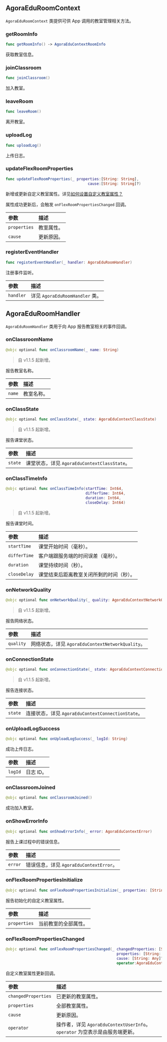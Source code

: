 ## AgoraEduRoomContext

`AgoraEduRoomContext` 类提供可供 App 调用的教室管理相关方法。

### getRoomInfo

```swift
func getRoomInfo() -> AgoraEduContextRoomInfo
```

获取教室信息。

### joinClassroom

```swift
func joinClassroom()
```

加入教室。

### leaveRoom

```swift
func leaveRoom()
```

离开教室。

### uploadLog

```swift
func uploadLog()
```

上传日志。

### updateFlexRoomProperties

```swift
func updateFlexRoomProperties(_ properties:[String: String],
                                     cause:[String: String]?)
```

新增或更新自定义教室属性。详见[如何设置自定义教室属性？](/cn/agora-class/faq/agora_class_custom_properties)

属性成功更新后，会触发 `onFlexRoomPropertiesChanged` 回调。

| 参数         | 描述       |
| :----------- | :--------- |
| `properties` | 教室属性。 |
| `cause`      | 更新原因。 |

### registerEventHandler

```swift
func registerEventHandler(_ handler: AgoraEduRoomHandler)
```

注册事件监听。

| 参数      | 描述                            |
| :-------- | :------------------------------ |
| `handler` | 详见 `AgoraEduRoomHandler` 类。 |

## AgoraEduRoomHandler

`AgoraEduRoomHandler` 类用于向 App 报告教室相关的事件回调。

### onClassroomName

```swift
@objc optional func onClassroomName(_ name: String)
```

> 自 v1.1.5 起新增。

报告教室名称。

| 参数   | 描述       |
| :----- | :--------- |
| `name` | 教室名称。 |

### onClassState

```swift
@objc optional func onClassState(_ state: AgoraEduContextClassState)
```

> 自 v1.1.5 起新增。

报告课堂状态。

| 参数    | 描述                                         |
| :------ | :------------------------------------------- |
| `state` | 课堂状态，详见 `AgoraEduContextClassState`。 |

### onClassTimeInfo

```swift
@objc optional func onClassTimeInfo(startTime: Int64,
                                    differTime: Int64,
                                    duration: Int64,
                                    closeDelay: Int64)
```

> 自 v1.1.5 起新增。

报告课堂时间。

| 参数         | 描述                                     |
| :----------- | :--------------------------------------- |
| `startTime`  | 课堂开始时间（毫秒）。                   |
| `differTime` | 客户端跟服务端的时间误差（毫秒）。       |
| `duration`   | 课堂持续时间（秒）。                     |
| `closeDelay` | 课堂结束后距离教室关闭所剩的时间（秒）。 |

### onNetworkQuality

```swift
@objc optional func onNetworkQuality(_ quality: AgoraEduContextNetworkQuality)
```

> 自 v1.1.5 起新增。

报告网络状态。

| 参数      | 描述                                             |
| :-------- | :----------------------------------------------- |
| `quality` | 网络状态，详见 `AgoraEduContextNetworkQuality`。 |

### onConnectionState

```swift
@objc optional func onConnectionState(_ state: AgoraEduContextConnectionState)
```

> 自 v1.1.5 起新增。

报告连接状态。

| 参数    | 描述                                              |
| :------ | :------------------------------------------------ |
| `state` | 连接状态，详见 `AgoraEduContextConnectionState`。 |

### onUploadLogSuccess

```swift
@objc optional func onUploadLogSuccess(_ logId: String)
```

成功上传日志。

| 参数    | 描述      |
| :------ | :-------- |
| `logId` | 日志 ID。 |

### onClassroomJoined

```swift
@objc optional func onClassroomJoined()
```

成功加入教室。

### onShowErrorInfo

```swift
@objc optional func onShowErrorInfo(_ error: AgoraEduContextError)
```

报告上课过程中的错误信息。

| 参数    | 描述                                    |
| :------ | :-------------------------------------- |
| `error` | 错误信息，详见 `AgoraEduContextError`。 |

### onFlexRoomPropertiesInitialize

```swift
@objc optional func onFlexRoomPropertiesInitialize(_ properties: [String: Any])
```

报告初始化的自定义教室属性。

| 参数         | 描述                 |
| :----------- | :------------------- |
| `properties` | 当前教室的全部属性。 |

### onFlexRoomPropertiesChanged

```swift
@objc optional func onFlexRoomPropertiesChanged(_ changedProperties: [String: Any],
                                                  properties: [String: Any],
                                                  cause: [String: Any]?,
                                                  operator:AgoraEduContextUserInfo?)
```

自定义教室属性更新回调。

| 参数                | 描述                                                         |
| :------------------ | :----------------------------------------------------------- |
| `changedProperties` | 已更新的教室属性。                                           |
| `properties`        | 全部教室属性。                                               |
| `cause`             | 更新原因。                                                   |
| `operator`          | 操作者，详见 `AgoraEduContextUserInfo`。`operator` 为空表示是由服务端更新。 |

